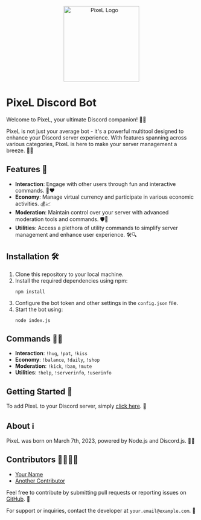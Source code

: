 <p align="center">
  <img src="https://example.com/pixel_logo.png" alt="PixeL Logo" width="200">
</p>

# PixeL Discord Bot

Welcome to PixeL, your ultimate Discord companion! 🤖✨

PixeL is not just your average bot - it's a powerful multitool designed to enhance your Discord server experience. With features spanning across various categories, PixeL is here to make your server management a breeze. 💪🚀

## Features 🎉
- **Interaction**: Engage with other users through fun and interactive commands. 🤝❤️
- **Economy**: Manage virtual currency and participate in various economic activities. 💰📈
- **Moderation**: Maintain control over your server with advanced moderation tools and commands. 🛡️🔨
- **Utilities**: Access a plethora of utility commands to simplify server management and enhance user experience. 🛠️🔍

## Installation 🛠️
1. Clone this repository to your local machine.
2. Install the required dependencies using npm:
   ```
   npm install
   ```
3. Configure the bot token and other settings in the `config.json` file.
4. Start the bot using:
   ```
   node index.js
   ```

## Commands 🤖💬
- **Interaction**: `!hug`, `!pat`, `!kiss`
- **Economy**: `!balance`, `!daily`, `!shop`
- **Moderation**: `!kick`, `!ban`, `!mute`
- **Utilities**: `!help`, `!serverinfo`, `!userinfo`

## Getting Started 🚀
To add PixeL to your Discord server, simply [click here](https://discord.com/oauth2/authorize?client_id=YOUR_CLIENT_ID&scope=bot&permissions=YOUR_PERMISSIONS). 🌟

## About ℹ️
PixeL was born on March 7th, 2023, powered by Node.js and Discord.js. 🎂🎈

## Contributors 👨‍💻👩‍💻
- [Your Name](https://github.com/yourusername)
- [Another Contributor](https://github.com/anothercontributor)

Feel free to contribute by submitting pull requests or reporting issues on [GitHub](https://github.com/yourrepository). 🙌

For support or inquiries, contact the developer at `your.email@example.com`. 📧